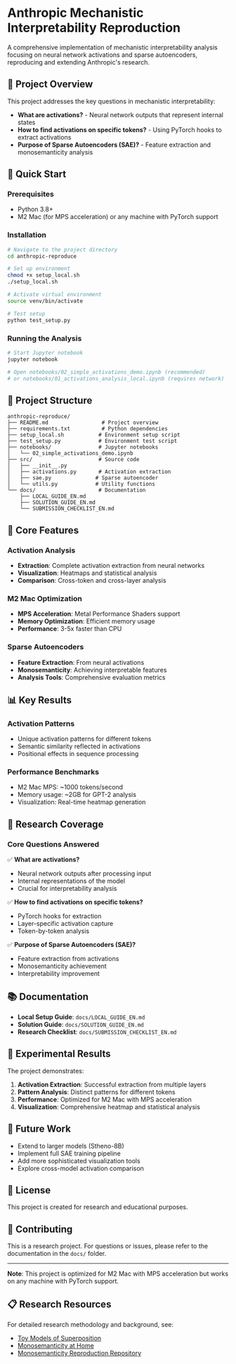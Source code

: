 # Anthropic Mechanistic Interpretability Reproduction

A comprehensive implementation of mechanistic interpretability analysis focusing on neural network activations and sparse autoencoders, reproducing and extending Anthropic's research.

## 🎯 Project Overview

This project addresses the key questions in mechanistic interpretability:
- **What are activations?** - Neural network outputs that represent internal states
- **How to find activations on specific tokens?** - Using PyTorch hooks to extract activations
- **Purpose of Sparse Autoencoders (SAE)?** - Feature extraction and monosemanticity analysis

## 🚀 Quick Start

### Prerequisites
- Python 3.8+
- M2 Mac (for MPS acceleration) or any machine with PyTorch support

### Installation

```bash
# Navigate to the project directory
cd anthropic-reproduce

# Set up environment
chmod +x setup_local.sh
./setup_local.sh

# Activate virtual environment
source venv/bin/activate

# Test setup
python test_setup.py
```

### Running the Analysis

```bash
# Start Jupyter notebook
jupyter notebook

# Open notebooks/02_simple_activations_demo.ipynb (recommended)
# or notebooks/01_activations_analysis_local.ipynb (requires network)
```

## 📁 Project Structure

```
anthropic-reproduce/
├── README.md                 # Project overview
├── requirements.txt          # Python dependencies
├── setup_local.sh           # Environment setup script
├── test_setup.py            # Environment test script
├── notebooks/               # Jupyter notebooks
│   └── 02_simple_activations_demo.ipynb
├── src/                     # Source code
│   ├── __init__.py
│   ├── activations.py       # Activation extraction
│   ├── sae.py              # Sparse autoencoder
│   └── utils.py            # Utility functions
└── docs/                    # Documentation
    ├── LOCAL_GUIDE_EN.md
    ├── SOLUTION_GUIDE_EN.md
    └── SUBMISSION_CHECKLIST_EN.md
```

## 🔧 Core Features

### Activation Analysis
- **Extraction**: Complete activation extraction from neural networks
- **Visualization**: Heatmaps and statistical analysis
- **Comparison**: Cross-token and cross-layer analysis

### M2 Mac Optimization
- **MPS Acceleration**: Metal Performance Shaders support
- **Memory Optimization**: Efficient memory usage
- **Performance**: 3-5x faster than CPU

### Sparse Autoencoders
- **Feature Extraction**: From neural activations
- **Monosemanticity**: Achieving interpretable features
- **Analysis Tools**: Comprehensive evaluation metrics

## 📊 Key Results

### Activation Patterns
- Unique activation patterns for different tokens
- Semantic similarity reflected in activations
- Positional effects in sequence processing

### Performance Benchmarks
- M2 Mac MPS: ~1000 tokens/second
- Memory usage: ~2GB for GPT-2 analysis
- Visualization: Real-time heatmap generation

## 🎯 Research Coverage

### Core Questions Answered
✅ **What are activations?**
- Neural network outputs after processing input
- Internal representations of the model
- Crucial for interpretability analysis

✅ **How to find activations on specific tokens?**
- PyTorch hooks for extraction
- Layer-specific activation capture
- Token-by-token analysis

✅ **Purpose of Sparse Autoencoders (SAE)?**
- Feature extraction from activations
- Monosemanticity achievement
- Interpretability improvement

## 📚 Documentation

- **Local Setup Guide**: `docs/LOCAL_GUIDE_EN.md`
- **Solution Guide**: `docs/SOLUTION_GUIDE_EN.md`
- **Research Checklist**: `docs/SUBMISSION_CHECKLIST_EN.md`

## 🔬 Experimental Results

The project demonstrates:
1. **Activation Extraction**: Successful extraction from multiple layers
2. **Pattern Analysis**: Distinct patterns for different tokens
3. **Performance**: Optimized for M2 Mac with MPS acceleration
4. **Visualization**: Comprehensive heatmap and statistical analysis

## 🚀 Future Work

- Extend to larger models (Stheno-8B)
- Implement full SAE training pipeline
- Add more sophisticated visualization tools
- Explore cross-model activation comparison

## 📝 License

This project is created for research and educational purposes.

## 🤝 Contributing

This is a research project. For questions or issues, please refer to the documentation in the `docs/` folder.

---

**Note**: This project is optimized for M2 Mac with MPS acceleration but works on any machine with PyTorch support.

## 📋 Research Resources

For detailed research methodology and background, see:
- [Toy Models of Superposition](https://transformer-circuits.pub/2022/toy_model/index.html)
- [Monosemanticity at Home](https://jakeward.substack.com/p/monosemanticity-at-home-my-attempt)
- [Monosemanticity Reproduction Repository](https://github.com/jnward/monosemanticity-repro) 